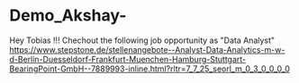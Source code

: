# Demo_Akshay-
Hey Tobias !!! Chechout the following job opportunity as "Data Analyst" https://www.stepstone.de/stellenangebote--Analyst-Data-Analytics-m-w-d-Berlin-Duesseldorf-Frankfurt-Muenchen-Hamburg-Stuttgart-BearingPoint-GmbH--7889993-inline.html?rltr=7_7_25_seorl_m_0_3_0_0_0_0
